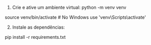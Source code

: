 1. Crie e ative um ambiente virtual:
python -m venv venv

source venv/bin/activate  # No Windows use 'venv\Scripts\activate'

2. Instale as dependências:

pip install -r requirements.txt

<!-- Como criar um read-me 
# Nome do Projeto

## Descrição
Breve descrição do projeto.

## Estrutura do Projeto
Descrição da estrutura do projeto.

## Configuração de Ambiente

### Pré-requisitos
- Python 3.x
- pip
- MariaDB/MySQL

### Configuração de Banco de Dados
Instruções detalhadas para configurar o banco de dados.

## Executando o Projeto

### Migrações do Banco de Dados
`python manage.py makemigrations`
`python manage.py migrate`

### Criação de Superusuário
`python manage.py createsuperuser`

### Iniciando o Servidor de Desenvolvimento
`python manage.py runserver`

## Testando
Instruções para executar os testes.

## Contribuições
Instruções para contribuir com o projeto.

## Contato
Informações de contato. -->
